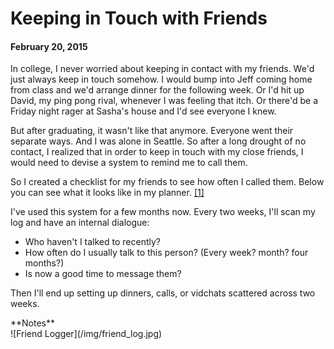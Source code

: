 # Keeping in Touch with Friends

#### February 20, 2015

In college, I never worried about keeping in contact with my friends. We'd just always keep in touch somehow. I would bump into Jeff coming home from class and we'd arrange dinner for the following week. Or I'd hit up David, my ping pong rival, whenever I was feeling that itch. Or there'd be a Friday night rager at Sasha's house and I'd see everyone I knew.

But after graduating, it wasn't like that anymore. Everyone went their separate ways. And I was alone in Seattle. So after a long drought of no contact, I realized that in order to keep in touch with my close friends, I would need to devise a system to remind me to call them. 

So I created a checklist for my friends to see how often I called them. Below you can see what it looks like in my planner. [[1]](#1)

I've used this system for a few months now. Every two weeks, I'll scan my log and have an internal dialogue:  
- Who haven't I talked to recently?   
- How often do I usually talk to this person? (Every week? month? four months?)  
- Is now a good time to message them?

Then I'll end up setting up dinners, calls, or vidchats scattered across two weeks.

<div id = "notes">
**Notes**
</div>

<span id = "1"> 
![Friend Logger](/img/friend_log.jpg)
</span>  